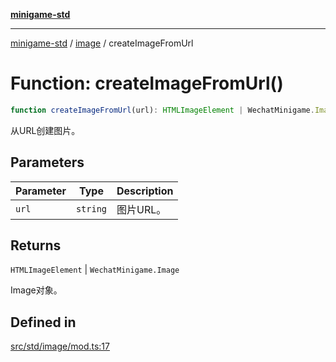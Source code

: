 [**minigame-std**](../../../README.md)

***

[minigame-std](../../../README.md) / [image](../README.md) / createImageFromUrl

# Function: createImageFromUrl()

```ts
function createImageFromUrl(url): HTMLImageElement | WechatMinigame.Image
```

从URL创建图片。

## Parameters

| Parameter | Type | Description |
| ------ | ------ | ------ |
| `url` | `string` | 图片URL。 |

## Returns

`HTMLImageElement` \| `WechatMinigame.Image`

Image对象。

## Defined in

[src/std/image/mod.ts:17](https://github.com/JiangJie/minigame-std/blob/8633d80114dee6c79033ec094d8233bd8263bedc/src/std/image/mod.ts#L17)
